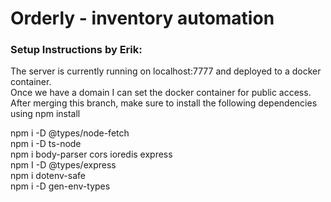 # Orderly - inventory automation

### Setup Instructions by Erik:<br>
The server is currently running on localhost:7777 and deployed to a docker container. <br>
Once we have a domain I can set the docker container for public access. <br>
After merging this branch, make sure to install the following dependencies using npm install<br>

npm i -D @types/node-fetch<br>
npm i -D ts-node<br>
npm i body-parser cors ioredis express<br>
npm I -D @types/express<br>
npm i dotenv-safe<br>
npm i -D gen-env-types<br>
